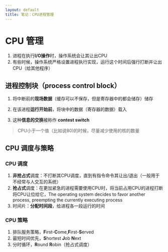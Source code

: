 ```yaml
---
layout: default
title: 笔记：CPU进程管理
---
```


# CPU 管理

1. 进程在执行**I/O操作**时，操作系统会让其让出CPU
2. 有些时候，操作系统严格设置进程执行实现，运行这个时间后强行打断并让出CPU（给其他程序）

## 进程控制块（process control block）

1. 将中断前的**现场数据**（缓存可以不保存，但是寄存器中的都会储存）储存

2. 在该进程**运行开始前**，将块中的数据（寄存器的数据）载入

3. 这种**信息的交换**被称作 **contest switch**

> CPU小于一个值（比如说80)的时候，尽量减少使用的核的数量

## CPU 调度与策略

### CPU 调度

1. **非抢占式**调度：不打断其CPU调度，直到有指令命令其让出/退出（一般用于不经常与人交互的系统）
2. **抢占式**调度：在更加紧急的进程需要使用CPU时，将当前占用CPU的进程打断将CPU让位给它，The operating system decides to favor another process, preempting the currently executing process
3. 时间片：**分配时间段**，给进程各一段运行的时间

### CPU 策略

1. 排队服务策略，**F**irst-**C**ome,**F**irst-**S**erved
2. 最短时间优先，**S**hortest **J**ob **N**ext
3. 分时循环，**R**ound **R**obin（抢占式调度）

